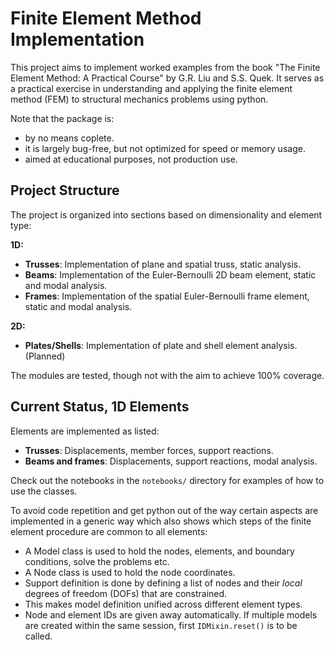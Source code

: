 # Finite Element Method Implementation

This project aims to implement worked examples from the book "The Finite Element Method: A Practical Course" by G.R. Liu and S.S. Quek. It serves as a practical exercise in understanding and applying the finite element method (FEM) to structural mechanics problems using python.

Note that the package is:
- by no means coplete. 
- it is largely bug-free, but not optimized for speed or memory usage.
- aimed at educational purposes, not production use.


## Project Structure

The project is organized into sections based on dimensionality and element type:

**1D:** 
-   **Trusses**: Implementation of plane and spatial truss, static analysis.
-   **Beams**: Implementation of the Euler-Bernoulli 2D beam element, static and modal analysis.
-   **Frames**: Implementation of the spatial Euler-Bernoulli frame element, static and modal analysis.
   
**2D:**
- **Plates/Shells**: Implementation of plate and shell element analysis. (Planned)

The modules are tested, though not with the aim to achieve 100% coverage.

## Current Status, 1D Elements

Elements are implemented as listed:
- **Trusses**: Displacements, member forces, support reactions.
- **Beams and frames**: Displacements, support reactions, modal analysis.

Check out the notebooks in the `notebooks/` directory for examples of how to use the classes.

To avoid code repetition and get python out of the way certain aspects are implemented in a generic way which also shows which steps of the finite element procedure are common to all elements:
- A Model class is used to hold the nodes, elements, and boundary conditions, solve the problems etc.
- A Node class is used to hold the node coordinates.
- Support definition is done by defining a list of nodes and their _local_ degrees of freedom (DOFs) that are constrained.
- This makes model definition unified across different element types.
- Node and element IDs are given away automatically. If multiple models are created within the same session, first ``IDMixin.reset()`` is to be called.
